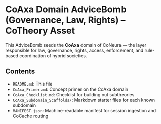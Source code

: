 
# CoAxa Domain AdviceBomb (Governance, Law, Rights) – CoTheory Asset

This AdviceBomb seeds the **CoAxa** domain of CoNeura — the layer responsible for law, governance, rights, access, enforcement, and rule-based coordination of hybrid societies.

## Contents
- `README.md`: This file
- `CoAxa_Primer.md`: Concept primer on the CoAxa domain
- `CoAxa_Checklist.md`: Checklist for building out subtheories
- `CoAxa_Subdomain_Scaffolds/`: Markdown starter files for each known subdomain
- `MANIFEST.json`: Machine-readable manifest for session ingestion and CoCache routing

